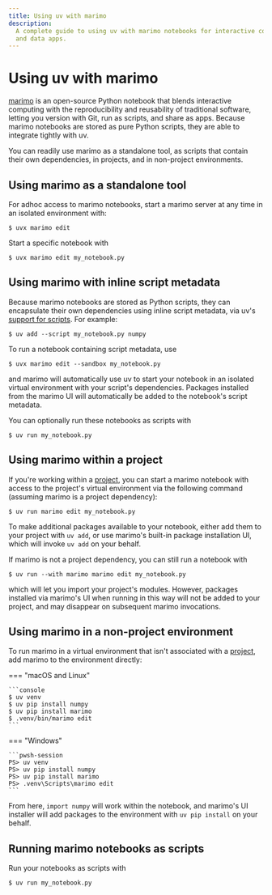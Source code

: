 ```yaml
---
title: Using uv with marimo
description:
  A complete guide to using uv with marimo notebooks for interactive computing, script execution,
  and data apps.
---
```


# Using uv with marimo

[marimo](https://github.com/marimo-team/marimo) is an open-source Python notebook that blends
interactive computing with the reproducibility and reusability of traditional software, letting you
version with Git, run as scripts, and share as apps. Because marimo notebooks are stored as pure
Python scripts, they are able to integrate tightly with uv.

You can readily use marimo as a standalone tool, as scripts that contain their own dependencies, in
projects, and in non-project environments.

## Using marimo as a standalone tool

For adhoc access to marimo notebooks, start a marimo server at any time in an isolated environment
with:

```console
$ uvx marimo edit
```

Start a specific notebook with

```console
$ uvx marimo edit my_notebook.py
```

## Using marimo with inline script metadata

Because marimo notebooks are stored as Python scripts, they can encapsulate their own dependencies
using inline script metadata, via uv's [support for scripts](../../guides/scripts.md). For example:

```console
$ uv add --script my_notebook.py numpy
```

To run a notebook containing script metadata, use

```console
$ uvx marimo edit --sandbox my_notebook.py
```

and marimo will automatically use uv to start your notebook in an isolated virtual environment with
your script's dependencies. Packages installed from the marimo UI will automatically be added to the
notebook's script metadata.

You can optionally run these notebooks as scripts with

```console
$ uv run my_notebook.py
```

## Using marimo within a project

If you're working within a [project](../../concepts/projects/index.md), you can start a marimo
notebook with access to the project's virtual environment via the following command (assuming marimo
is a project dependency):

```console
$ uv run marimo edit my_notebook.py
```

To make additional packages available to your notebook, either add them to your project with
`uv add`, or use marimo's built-in package installation UI, which will invoke `uv add` on your
behalf.

If marimo is not a project dependency, you can still run a notebook with

```console
$ uv run --with marimo marimo edit my_notebook.py
```

which will let you import your project's modules. However, packages installed via marimo's UI when
running in this way will not be added to your project, and may disappear on subsequent marimo
invocations.

## Using marimo in a non-project environment

To run marimo in a virtual environment that isn't associated with a
[project](../../concepts/projects/index.md), add marimo to the environment directly:

=== "macOS and Linux"

    ```console
    $ uv venv
    $ uv pip install numpy
    $ uv pip install marimo
    $ .venv/bin/marimo edit
    ```

=== "Windows"

    ```pwsh-session
    PS> uv venv
    PS> uv pip install numpy
    PS> uv pip install marimo
    PS> .venv\Scripts\marimo edit
    ```

From here, `import numpy` will work within the notebook, and marimo's UI installer will add packages
to the environment with `uv pip install` on your behalf.

## Running marimo notebooks as scripts

Run your notebooks as scripts with

```console
$ uv run my_notebook.py
```
